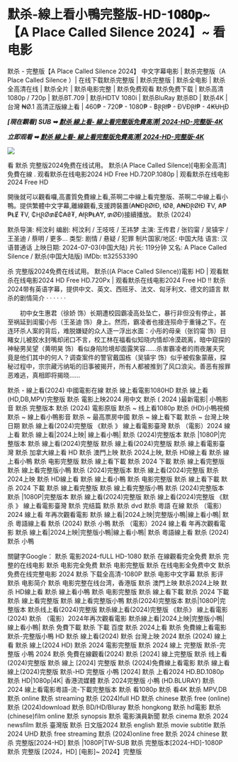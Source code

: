 <h1>默杀-線上看小鴨完整版-HD-𝟏𝟎𝟖𝟎𝐩~【A Place Called Silence 2024】~ 看电影 </h1>

默杀 - 完整版【A Place Called Silence 2024】 中文字幕电影 | 默杀完整版（A Place Called Silence ）| 在线下载默杀完整版 | 默杀完整版 | 默杀全电影 | 默杀全高清在线 | 默杀全片 | 默杀电影完整 | 默杀免费观看 默杀免费下载 | 默杀高清1080p / 720p | 默杀BT.709 | 默杀HDTV 1080i | 默杀BluRay 默杀BD | 默杀4K |
台灣 ₦Ø.1 高清正版線上看 | 460₱ - 720₱ - 1080₱ - ฿ⱤⱤł₱ - ĐVĐⱤł₱ - 4₭ɄⱧĐ

<p><b><I>[現在觀看] SUB ➥ <a href="https://t.co/hVMGx4vu4R" rel="noopener">默杀 線上看- 線上看完整版免費高清| 2024-HD-完整版-4K</a></I></b></p>

<p><b><I>立即观看 ➥ <a href="https://t.co/hVMGx4vu4R" rel="noopener">默杀 線上看- 線上看完整版免費高清| 2024-HD-完整版-4K</a></I></b></p>

<img src="https://imagepphcloud.thepaper.cn/pph/image/313/518/565.jpg" />

看 默杀 完整版2024免费在线试用。 默杀(A Place Called Silence)[电影全高清]免費在線 . 观看默杀在线电影2024 HD Free HD.720P.1080p | 观看默杀在线电影2024 Free HD

開後就可以觀看囉,高畫質免費線上看,茶啊二中線上看完整版、茶啊二中線上看小鴨。提供繁體中文字幕,離線觀看,支援跨裝置(₳₦ĐⱤØłĐ, łØ₴, ₳₦ĐⱤØłĐ ₮V, ₳₱₱ⱠɆ ₮V, ₵ⱧⱤØ₥Ɇ₵₳₴₮, ₳łⱤ₱Ⱡ₳Ɏ, ₥ØĐ)接續播放。
默杀 (2024)

默杀导演: 柯汶利
编剧: 柯汶利 / 王吱吱 / 王祎梦
主演: 王传君 / 张钧甯 / 吴镇宇 / 王圣迪 / 蔡明 / 更多...
类型: 剧情 / 悬疑 / 犯罪
制片国家/地区: 中国大陆
语言: 汉语普通话
上映日期: 2024-07-03(中国大陆)
片长: 119分钟
又名: A Place Called Silence / 默杀(中国大陆版)
IMDb: tt32553390

杀 完整版2024免费在线试用。 默杀((A Place Called Silence))電影 HD | 观看默杀在线电影2024 HD Free HD.720Px | 观看默杀在线电影2024 Free HD !! 默杀2024带有英语字幕，提供中文、英文、西班牙、法文、匈牙利文、德文的語言
默杀的剧情简介 · · · · · ·

　　初中女生惠君（徐娇 饰）长期遭校园霸凌高处坠亡，暴行非但没有停止，甚至祸延到闺蜜小彤（王圣迪 饰）身上。然而，霸凌者也接连殒命于重锤之下。在连环杀人案的背后，难脱嫌疑的众人逐一浮出水面：小彤的母亲（张钧甯 饰）目睹女儿被胶水封嘴却闭口不言，校工林在福看似知晓内情却冷漠疏离，暗中窥探的神秘男吴望（黄明昊 饰）看似身陷险境却面露笑容……杀害霸凌者的雨夜屠夫究竟是他们其中的何人？调查案件的警官戴国栋（吴镇宇 饰）似乎被假象蒙蔽，探秘过程中，宗宗藏污纳垢的旧事被揭开，所有人都被推到了风口浪尖。善恶有报罪恶难逃，真相即将揭晓……

默杀 - 線上看(2024) 中國電影在線 默杀 線上看電影1080HD 默杀 線上看(HD,DB,MPV)完整版 默杀 電影上映2024 用中文 默杀 ( 2024 )最新電影| 小鴨影音 默杀 完整版本 默杀 (2024) 電影原版 默杀 ~ 线上看1080p 默杀 (HD)小鴨視頻 默杀 ~ 線上看小鴨影音 默杀 ~ 最高票房中國 默杀 ~ 線上看下載 默杀 ~ 台灣上映日期 默杀 線上看(2024)完整版 《默杀 》 線上看電影臺灣 默杀 （電影）2024 線上看 默杀 線上看|2024上映| 線上看小鴨| 默杀 (2024)完整版本 默杀 |1080P|完整版本 默杀 線上看(2024)完整版 默杀 線上看(2024)完整版 默杀 線上看電影臺灣 默杀 加拿大線上看 HD 默杀 澳門上映 默杀 2024上映, 默杀 HD線上看 默杀 線上看小鴨 默杀 电影完整版 默杀 線上看下載 默杀 2024 下載 默杀 線上看完整版 默杀 線上看完整版小鴨 默杀 (2024)完整版本 默杀 線上看(2024)完整版 默杀 2024上映 默杀 HD線上看 默杀 線上看小鴨 默杀 电影完整版 默杀 線上看下載 默杀 2024 下載 默杀 線上看完整版 默杀 線上看完整版小鴨 默杀 (2024)完整版本 默杀 |1080P|完整版本 默杀 線上看(2024)完整版 默杀 線上看(2024)完整版 《默杀 》 線上看電影臺灣 默杀 完结篇 默杀 默杀 dvd 默杀 粵語 在線 默杀 （電影）2024 線上看 年再次觀看電影 默杀 線上看|2024上映|完整版小鴨|線上看小鴨| 默杀 粵語線上看 默杀 (2024) 默杀 小鴨 默杀 （電影）2024 線上看 年再次觀看電影 默杀 線上看|2024上映|完整版小鴨|線上看小鴨| 默杀 粵語線上看 默杀 (2024) 默杀 小鴨

關鍵字Google：
默杀 電影2024-fULL HD-1080
默杀 在線觀看完全免费
默杀 完整的在线电影
默杀 电影完全免费
默杀 电影完整版
默杀 在线电影全免费中文
默杀 免费在线完整电影 2024
默杀 下载全高清-1080P
默杀 电影中文字幕
默杀 影评
默杀 电影简介
默杀 电影完整在线台湾，香港版
默杀 澳門上映
默杀2024上映
默杀 HD線上看
默杀 線上看小鴨
默杀 电影完整版
默杀 線上看下載
默杀 2024 下載
默杀 線上看完整版
默杀 線上看完整版小鴨
默杀(2024)完整版本
默杀|1080P|完整版本
默杀线上看(2024)完整版
默杀線上看(2024)完整版
《默杀》 線上看電影(2024)
默杀 （電影）2024年再次觀看電影
默杀線上看|2024上映|完整版小鴨|線上看小鴨|
默杀 免費下載
默杀 下載 百度
默杀 2024上看
默杀 免費線上看電影
默杀-完整版小鴨 HD
默杀 線上看(2024)
默杀 台灣上映 2024
默杀 (2024) 線上看
默杀 線上(2024 HD)
默杀 2024 電影完整版
默杀 2024 線上 完整版
默杀-完整版 小鴨 2024
默杀 免費在線觀看(2024)
默杀 [2024] 線上完整版
默杀 线上看(2024)完整版
默杀 線上 [2024] 完整版
默杀 (2024)免費線上看電影
默杀 線上看線上(2024)完整版
默杀-HD 完整版 小鴨 [2024]
默杀 上看2024 HD.BD.1080p
默杀 HD|1080p|4K| 香港流媒體
默杀 2024完整版 小鴨 (HD.BLURAY)
默杀 2024 線上看電影粵語-流-下載完整版本
默杀 看1080p
默杀 看4K
默杀 MPV,DB
默杀 online
默杀 streaming
默杀 (2024)full HD
默杀 chinese
默杀 free (online)
默杀 (2024)download
默杀 BD/HD/Bluray
默杀 hongkong
默杀 hd電影
默杀 (chinese)film online
默杀 synopsis
默杀 電影演員新聞
默杀 cinema
默杀 2024 newsfilm
默杀 臺灣版
默杀 日文版2024
默杀 english
默杀 movie subtitle
默杀 2024 UHD
默杀 free streaming
默杀 (2024)online free
默杀 2024 chinese
默杀 完整版[2024-HD]
默杀 |1080P|TW-SUB
默杀 完整版本[2024-HD]-1080P
默杀 完整版 [2024，HD] [电影]~ 2024】完整版
